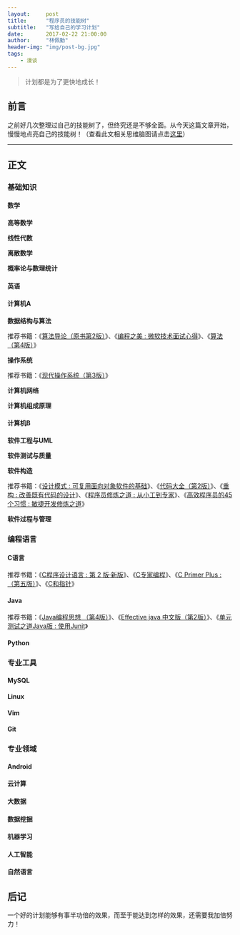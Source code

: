 ```yaml
---
layout:     post
title:      "程序员的技能树"
subtitle:   "写给自己的学习计划"
date:       2017-02-22 21:00:00
author:     "林佩勤"
header-img: "img/post-bg.jpg"
tags:
    - 漫谈
---
```


> 计划都是为了更快地成长！


## 前言

之前好几次整理过自己的技能树了，但终究还是不够全面。从今天这篇文章开始，慢慢地点亮自己的技能树！（查看此文相关思维脑图请点击[这里](http://naotu.baidu.com/file/7dcfca082848df0c6686bb395e9b911e?token=d8b3269791940e16)）

---

## 正文

### 基础知识

#### 数学

**高等数学**

**线性代数**

**离散数学**

**概率论与数理统计**

#### 英语

#### 计算机A

**数据结构与算法**

推荐书籍：《[算法导论（原书第2版）](https://book.douban.com/subject/1885170/)》、《[编程之美 : 微软技术面试心得](https://book.douban.com/subject/3004255/)》、《[算法（第4版）](https://book.douban.com/subject/19952400/)》

**操作系统**

推荐书籍：《[现代操作系统（第3版）](https://book.douban.com/subject/3852290/)》

**计算机网络**

**计算机组成原理**

#### 计算机B

**软件工程与UML**

**软件测试与质量**

**软件构造**

推荐书籍：《[设计模式 : 可复用面向对象软件的基础](https://book.douban.com/subject/1052241/)》、《[代码大全（第2版）](https://book.douban.com/subject/1477390/)》、《[重构 : 改善既有代码的设计](https://book.douban.com/subject/1229923/)》、《[程序员修炼之道 : 从小工到专家](https://book.douban.com/subject/1152111/)》、《[高效程序员的45个习惯 : 敏捷开发修炼之道](https://book.douban.com/subject/4164024/)》

**软件过程与管理**

### 编程语言

#### C语言

推荐书籍：《[C程序设计语言 : 第 2 版·新版](https://book.douban.com/subject/1139336/)》、《[C专家编程](https://book.douban.com/subject/2377310/)》、《[C Primer Plus : （第五版）](https://book.douban.com/subject/1240002/)》、《[C和指针](https://book.douban.com/subject/3012360/)》

#### Java

推荐书籍：《[Java编程思想 （第4版）](https://book.douban.com/subject/2130190/)》、《[Effective java 中文版（第2版）](https://book.douban.com/subject/3360807/)》、《[单元测试之道Java版 : 使用Junit](https://book.douban.com/subject/1239651/)》

#### Python

### 专业工具

#### MySQL

#### Linux

#### Vim

#### Git

### 专业领域

#### Android

#### 云计算

#### 大数据

#### 数据挖掘

#### 机器学习

#### 人工智能

#### 自然语言

## 后记

一个好的计划能够有事半功倍的效果，而至于能达到怎样的效果，还需要我加倍努力！
